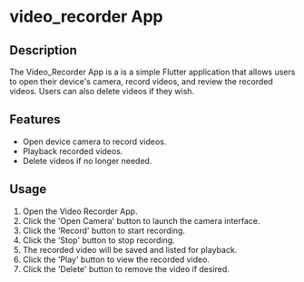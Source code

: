 # video_recorder App

## Description
The Video_Recorder App is a is a simple Flutter application that allows users to open their device's camera, record videos, and review the recorded videos. Users can also delete videos if they wish.


## Features
- Open device camera to record videos.
- Playback recorded videos.
- Delete videos if no longer needed.





## Usage

1. Open the Video Recorder App.
2. Click the 'Open Camera' button to launch the camera interface.
3. Click the 'Record' button to start recording.
4. Click the 'Stop' button to stop recording.
5. The recorded video will be saved and listed for playback.
6. Click the 'Play' button to view the recorded video.
7. Click the 'Delete' button to remove the video if desired.



